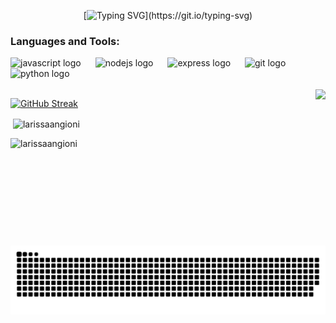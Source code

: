 <div align="center">
  
[![Typing SVG](https://readme-typing-svg.herokuapp.com?font=IBM+Plex+Mono&size=30&pause=1000&color=DE00D9&center=true&width=500&lines=Hi+there+%F0%9F%91%8B+;I'm+Larissa+Angioni!)](https://git.io/typing-svg)
</div>

<h3 align="left">Languages and Tools:</h3>
<div align="left">
  <img src="https://skillicons.dev/icons?i=js" height="35" alt="javascript logo"  />
  <img width="15" />
  <img src="https://skillicons.dev/icons?i=nodejs" height="35" alt="nodejs logo"  />
  <img width="15" />
  <img src="https://skillicons.dev/icons?i=express" height="35" alt="express logo"  />
  <img width="15" />
  <img src="https://skillicons.dev/icons?i=git" height="35" alt="git logo"  />
  <img width="15" />
  <img src="https://cdn.jsdelivr.net/gh/devicons/devicon/icons/python/python-original.svg" height="35" alt="python logo"  />
</div>

<br clear="both">

<img align="right" height="250" src="https://media3.giphy.com/media/v1.Y2lkPTc5MGI3NjExc3M1Y2ZpOWtqOTFrdzdnb3o1azBtZTF0a2UzZG9vdmpxamNndmQycCZlcD12MV9pbnRlcm5hbF9naWZfYnlfaWQmY3Q9Zw/11JTxkrmq4bGE0/giphy.gif"  />

[![GitHub Streak](https://streak-stats.demolab.com?user=larissaangioni&theme=github-green-purple&border_radius=40&locale=pt_BR&date_format=j%20M%5B%20Y%5D)](https://git.io/streak-stats)


<p>&nbsp;<img align="center" src="https://github-readme-stats.vercel.app/api?username=larissaangioni&show_icons=true&theme=radical&title_color=2bff00&text_color=cf079a&bg_color=000000&hide_border=true&locale=pt-br" alt="larissaangioni" /></p>

<p><img align="left" src="https://github-readme-stats.vercel.app/api/top-langs?username=larissaangioni&show_icons=true&theme=radical&title_color=d40292&text_color=cf079a&bg_color=000000&hide_border=true&locale=en&layout=compact" alt="larissaangioni" /></p>

<br clear="both">

<img src="https://raw.githubusercontent.com/larissaangioni/larissaangioni/output/snake.svg" alt="Snake animation" />
